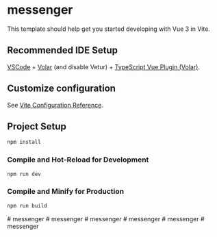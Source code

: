 # messenger

This template should help get you started developing with Vue 3 in Vite.

## Recommended IDE Setup

[VSCode](https://code.visualstudio.com/) + [Volar](https://marketplace.visualstudio.com/items?itemName=Vue.volar) (and disable Vetur) + [TypeScript Vue Plugin (Volar)](https://marketplace.visualstudio.com/items?itemName=Vue.vscode-typescript-vue-plugin).

## Customize configuration

See [Vite Configuration Reference](https://vitejs.dev/config/).

## Project Setup

```sh
npm install
```

### Compile and Hot-Reload for Development

```sh
npm run dev
```

### Compile and Minify for Production

```sh
npm run build
```
#   m e s s e n g e r  
 #   m e s s e n g e r  
 #   m e s s e n g e r  
 #   m e s s e n g e r  
 #   m e s s e n g e r  
 #   m e s s e n g e r  
 
